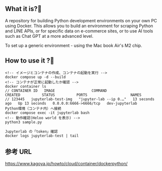 ## What it is?🧐
A repository for building Python development environments on your own PC using Docker.
This allows you to build an environment for scraping Python and LINE APIs, or for specific data on e-commerce sites, or to use AI tools such as Chat GPT at a more advanced level.

To set up a generic environment - using the Mac book Air's M2 chip.


## How to use it ?🧐

<!--  root  -->
```
<!-- イメージとコンテナの作成、コンテナの起動を実行 -->
docker compose up -d --build
<!-- コンテナが正常に起動したか確認 -->
docker container ls
// CONTAINER ID   IMAGE                 COMMAND                  CREATED          STATUS          PORTS                    NAMES
// 123445   jupyterlab-test-img   "jupyter-lab --ip 0.…"   13 seconds ago   Up 13 seconds   0.0.0.0:6666->6666/tcp   dev-jupyterlab
Python環境（コンテナ内）へ接続
docker compose exec -it jupyterlab bash
<!-- 動作確認(Heloo world を表示) -->
python3 sample.py
```

```
Jupyterlab の「token」確認
docker logs jupyterlab-test | tail
```


## 参考 URL
https://www.kagoya.jp/howto/cloud/container/dockerpython/